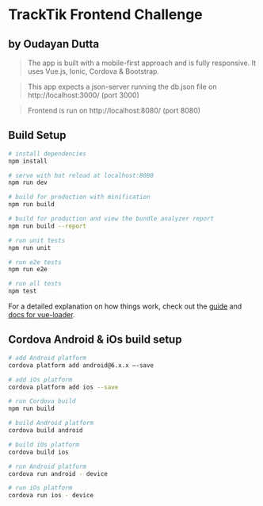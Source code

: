 # TrackTik Frontend Challenge

## by Oudayan Dutta

> The app is built with a mobile-first approach and is fully responsive. It uses Vue.js, Ionic, Cordova & Bootstrap.

> This app expects a json-server running the db.json file on http://localhost:3000/ (port 3000)

> Frontend is run on http://localhost:8080/ (port 8080)



## Build Setup

``` bash
# install dependencies
npm install

# serve with hot reload at localhost:8080
npm run dev

# build for production with minification
npm run build

# build for production and view the bundle analyzer report
npm run build --report

# run unit tests
npm run unit

# run e2e tests
npm run e2e

# run all tests
npm test
```

For a detailed explanation on how things work, check out the [guide](http://vuejs-templates.github.io/webpack/) and [docs for vue-loader](http://vuejs.github.io/vue-loader).


## Cordova Android & iOs build setup

``` bash
# add Android platform
cordova platform add android@6.x.x —-save

# add iOs platform
cordova platform add ios --save

# run Cordova build
npm run build

# build Android platform
cordova build android

# build iOs platform
cordova build ios

# run Android platform
cordova run android - device

# run iOs platform
cordova run ios - device
```